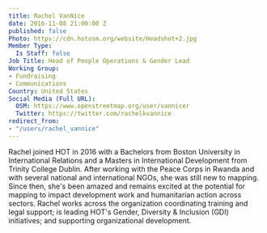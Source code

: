 ```yaml
---
title: Rachel VanNice
date: 2016-11-08 21:00:00 Z
published: false
Photo: https://cdn.hotosm.org/website/Headshot+2.jpg
Member Type:
  Is Staff: false
Job Title: Head of People Operations & Gender Lead
Working Group:
- Fundraising
- Communications
Country: United States
Social Media (Full URL):
  OSM: https://www.openstreetmap.org/user/vannicer
  Twitter: https://twitter.com/rachelkvannice
redirect_from:
- "/users/rachel_vannice"
---
```


Rachel joined HOT in 2016 with a Bachelors from Boston University in International Relations and a Masters in International Development from Trinity College Dublin. After working with the Peace Corps in Rwanda and with several national and international NGOs, she was still new to mapping. Since then, she's been amazed and remains excited at the potential for mapping to impact development work and humanitarian action across sectors. Rachel works across the organization coordinating training and legal support; is leading HOT's Gender, Diversity & Inclusion (GDI) initiatives; and supporting organizational development.  